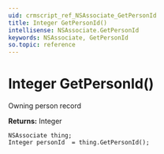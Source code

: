 ```yaml
---
uid: crmscript_ref_NSAssociate_GetPersonId
title: Integer GetPersonId()
intellisense: NSAssociate.GetPersonId
keywords: NSAssociate, GetPersonId
so.topic: reference
---
```


# Integer GetPersonId()

Owning person record

**Returns:** Integer

```crmscript
NSAssociate thing;
Integer personId  = thing.GetPersonId();
```

